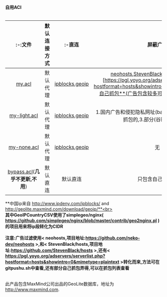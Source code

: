 **自用ACl**<br></br>

|                           :-:文件                            | 默认连接方式 |                            :-直连                            |                           屏蔽广告                           |                             地址                             |
| :----------------------------------------------------------: | :----------: | :----------------------------------------------------------: | :----------------------------------------------------------: | :----------------------------------------------------------: |
| [my.acl](https://raw.githubusercontent.com/Asutorufa/ACL/master/my.acl) |   默认代理   | [ipblocks](http://www.ipdeny.com/ipblocks/),[geoip](http://geolite.maxmind.com/download/geoip/) | [neohosts](https://github.com/neko-dev/neohosts),[StevenBlack/hosts](https://github.com/StevenBlack/hosts),[serverlist][https://pgl.yoyo.org/adservers/serverlist.php?hostformat=hosts&showintro=0&mimetype=plaintext],自己抓包**(广告包含较多可能会误杀正常的网站)** | https://raw.githubusercontent.com/Asutorufa/ACL/master/my.acl |
| [my-light.acl](https://raw.githubusercontent.com/Asutorufa/ACL/master/my-light.acl) |   默认代理   | [ipblocks](http://www.ipdeny.com/ipblocks/),[geoip](http://geolite.maxmind.com/download/geoip/) | 1.国内广告和侵犯隐私网址(baidu,tencent,ali....),2.自己抓包的,3.部分(谷歌,雅虎..)广告 | https://raw.githubusercontent.com/Asutorufa/ACL/master/my-light.acl |
| [my-none.acl](https://raw.githubusercontent.com/Asutorufa/ACL/master/my-none.acl) |   默认代理   | [ipblocks](http://www.ipdeny.com/ipblocks/),[geoip](http://geolite.maxmind.com/download/geoip/) |                              无                              | https://raw.githubusercontent.com/Asutorufa/ACL/master/my-none.acl |
| [bypass.acl](https://raw.githubusercontent.com/Asutorufa/ACL/master/bypass.acl)(**几乎不更新,不用**) |   默认直连   |                           默认直连                           |                       只包含自己抓包的                       | https://raw.githubusercontent.com/Asutorufa/ACL/master/bypass.acl |

**中国ip来自 http://www.ipdeny.com/ipblocks/  and http://geolite.maxmind.com/download/geoip/**<br></br>
**其中GeoIPCountryCSV使用了simplegeo/nginx( https://github.com/simplegeo/nginx/blob/master/contrib/geo2nginx.pl )的项目用来将ip段转化为CIDR**<br></br>
**注意:广告过滤使用< neohosts,项目地址:https://github.com/neko-dev/neohosts >,和< StevenBlack/hosts,项目地址:https://github.com/StevenBlack/hosts >,还有< https://pgl.yoyo.org/adservers/serverlist.php?hostformat=hosts&showintro=0&mimetype=plaintext >转化而来,方法可在gitpushu.sh中查看,还有部分自己抓包弄得,可以在抓包列表查看**<br></br>

此产品包含MaxMind公司出品的GeoLite数据库，地址为
  <a href="http://www.maxmind.com">http://www.maxmind.com</a>.